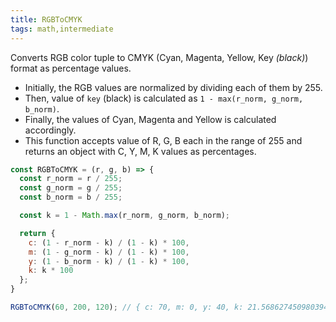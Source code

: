 ```yaml
---
title: RGBToCMYK
tags: math,intermediate
---
```


Converts RGB color tuple to CMYK (Cyan, Magenta, Yellow, Key _(black)_) format as percentage values.

- Initially, the RGB values are normalized by dividing each of them by 255.
- Then, value of `key` (black) is calculated as `1 - max(r_norm, g_norm, b_norm)`.
- Finally, the values of Cyan, Magenta and Yellow is calculated accordingly.
- This function accepts value of R, G, B each in the range of 255 and returns an object with C, Y, M, K values as percentages.

```js
const RGBToCMYK = (r, g, b) => {
  const r_norm = r / 255;
  const g_norm = g / 255;
  const b_norm = b / 255;

  const k = 1 - Math.max(r_norm, g_norm, b_norm);

  return {
    c: (1 - r_norm - k) / (1 - k) * 100,
    m: (1 - g_norm - k) / (1 - k) * 100,
    y: (1 - b_norm - k) / (1 - k) * 100,
    k: k * 100
  };
}
```

```js
RGBToCMYK(60, 200, 120); // { c: 70, m: 0, y: 40, k: 21.568627450980394 }
```
